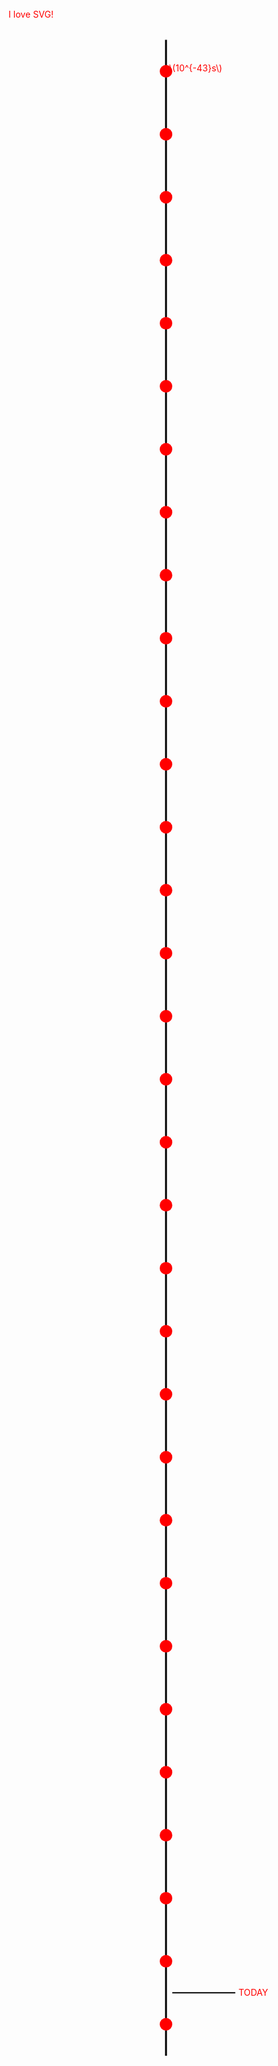 
<svg viewBox="0 0 500 3300" style="margin-left:auto; margin-right:auto; display:block;">
  <line x1="250" y1="50" x2="250" y2="3250" style="stroke:black; stroke-width:3;" />
  <circle cx="250" cy="100" r="10" fill="red" /><text x="255" y="100" fill="red">\(10^{-43}s\)</text>
  <circle cx="250" cy="200" r="10" fill="red" />
  <circle cx="250" cy="300" r="10" fill="red" />
  <circle cx="250" cy="400" r="10" fill="red" />
  <circle cx="250" cy="500" r="10" fill="red" />
  <circle cx="250" cy="600" r="10" fill="red" />
  <circle cx="250" cy="700" r="10" fill="red" />
  <circle cx="250" cy="800" r="10" fill="red" />
  <circle cx="250" cy="900" r="10" fill="red" />
  <circle cx="250" cy="1000" r="10" fill="red" />
  <circle cx="250" cy="1100" r="10" fill="red" />
  <circle cx="250" cy="1200" r="10" fill="red" />
  <circle cx="250" cy="1300" r="10" fill="red" />
  <circle cx="250" cy="1400" r="10" fill="red" />
  <circle cx="250" cy="1500" r="10" fill="red" />
  <circle cx="250" cy="1600" r="10" fill="red" />
  <circle cx="250" cy="1700" r="10" fill="red" />
  <circle cx="250" cy="1800" r="10" fill="red" />
  <circle cx="250" cy="1900" r="10" fill="red" />
  <circle cx="250" cy="2000" r="10" fill="red" />
  <circle cx="250" cy="2100" r="10" fill="red" />
  <circle cx="250" cy="2200" r="10" fill="red" />
  <circle cx="250" cy="2300" r="10" fill="red" />
  <circle cx="250" cy="2400" r="10" fill="red" />
  <circle cx="250" cy="2500" r="10" fill="red" />
  <circle cx="250" cy="2600" r="10" fill="red" />
  <circle cx="250" cy="2700" r="10" fill="red" />
  <circle cx="250" cy="2800" r="10" fill="red" />
  <circle cx="250" cy="2900" r="10" fill="red" />
  <circle cx="250" cy="3000" r="10" fill="red" />
  <circle cx="250" cy="3100" r="10" fill="red" />
  <line x1="260" y1="3150" x2="360" y2="3150" style="stroke:black; stroke-width:2;" /> <text x="365" y="3155" fill="red">TODAY</text>
  <circle cx="250" cy="3200" r="10" fill="red" />
  <a href="https://en.wikipedia.org/wiki/Scalable_Vector_Graphics"><text x="0" y="15" fill="red">I love SVG!</text></a>
</svg>
